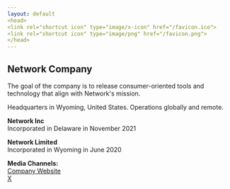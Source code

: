 ```yaml
---
layout: default
<head>
<link rel="shortcut icon" type="image/x-icon" href="/favicon.ico">
<link rel="shortcut icon" type="image/png" href="/favicon.png">
</head>
---
```


## Network Company

The goal of the company is to release consumer-oriented tools and technology that align with Network's mission. 

Headquarters in Wyoming, United States. Operations globally and remote.

**Network Inc**
<br>
Incorporated in Delaware in November 2021
<br>

**Network Limited**
<br>
Incorporated in Wyoming in June 2020
<br>

**Media Channels:**
<br>
<a href="https://netxork.com">Company Website</a>
<br>
<a href="https://x.com/netxork">X</a>


